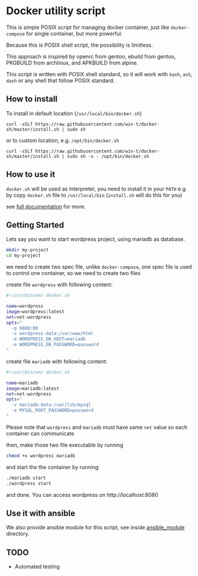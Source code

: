 # Docker utility script

This is simple POSIX script for managing docker container, just like `docker-compose` for single container, but more powerful.

Because this is POSIX shell script, the possibility is limitless.

This approach is inspired by openrc from gentoo, ebuild from gentoo, PKGBUILD from archlinux, and APKBUILD from alpine.

This script is written with POSIX shell standard, so it will work with `bash`, `ash`, `dash` or any shell that follow POSIX standard.

## How to install

To install in default location (`/usr/local/bin/docker.sh`)

    curl -sSLf https://raw.githubusercontent.com/win-t/docker-sh/master/install.sh | sudo sh

or to custom location, e.g. `/opt/bin/docker.sh`

    curl -sSLf https://raw.githubusercontent.com/win-t/docker-sh/master/install.sh | sudo sh -s - /opt/bin/docker.sh

## How to use it

`docker.sh` will be used as interpreter, you need to install it in your `PATH` e.g. by copy `docker.sh` file to `/usr/local/bin` (`install.sh` will do this for you)

see [full documentation](./DOCS.md) for more.

## Getting Started

Lets say you want to start wordpress project, using mariadb as database.
```sh
mkdir my-project
cd my-project
```

we need to create two spec file, unlike `docker-compose`, one spec file is used to control one container,
so we need to create two files

create file `wordpress` with following content:
```sh
#!/usr/bin/env docker.sh

name=wordpress
image=wordpress:latest
net=net-wordpress
opts="
  -p 8080:80
  -v wordpress-data:/var/www/html
  -e WORDPRESS_DB_HOST=mariadb
  -e WORDPRESS_DB_PASSWORD=password
"
```

create file `mariadb` with following content:
```sh
#!/usr/bin/env docker.sh

name=mariadb
image=mariadb:latest
net=net-wordpress
opts="
  -v mariadb-data:/var/lib/mysql
  -e MYSQL_ROOT_PASSWORD=password
"
```

Please note that `wordpress` and `mariadb` must have same `net` value so each container can communicate

then, make those two file executable by running
```sh
chmod +x wordpress mariadb
```

and start the the container by running:
```sh
./mariadb start
./wordpress start
```

and done. You can access wordpress on http://localhost:8080


## Use it with ansible

We also provide ansible module for this script, see inside [ansible_module](./ansible_module/README.md) directory.

## TODO

- Automated testing

